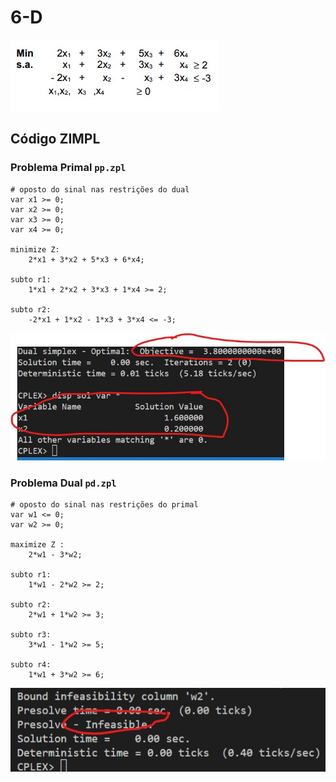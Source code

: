 # 6-D

![image](resources/ex.jpg)

## Código ZIMPL

### Problema Primal `pp.zpl`

    # oposto do sinal nas restrições do dual
    var x1 >= 0;
    var x2 >= 0;
    var x3 >= 0;
    var x4 >= 0;

    minimize Z:
        2*x1 + 3*x2 + 5*x3 + 6*x4;

    subto r1:
        1*x1 + 2*x2 + 3*x3 + 1*x4 >= 2;

    subto r2:
        -2*x1 + 1*x2 - 1*x3 + 3*x4 <= -3;

![image](resources/sol-pp.jpg)

### Problema Dual `pd.zpl`

    # oposto do sinal nas restrições do primal
    var w1 <= 0;
    var w2 >= 0;

    maximize Z :
        2*w1 - 3*w2;

    subto r1:
        1*w1 - 2*w2 >= 2;

    subto r2:
        2*w1 + 1*w2 >= 3;

    subto r3:
        3*w1 - 1*w2 >= 5;

    subto r4:
        1*w1 + 3*w2 >= 6;

![image](resources/sol-pd.jpg)

